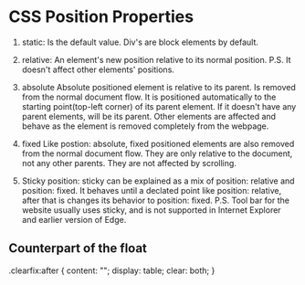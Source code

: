 # CSS Position Properties
1. static: 
Is the default value.
Div's are block elements by default.

2. relative:
An element's new position relative to its normal position.
P.S. It doesn't affect other elements' positions.

3. absolute
Absolute positioned element is relative to its parent. Is removed from the normal document flow. It is positioned automatically to the starting point(top-left corner) of its parent element. If it doesn't have any parent elements, <html> will be its parent. Other elements are affected and behave as the element is removed completely from the webpage.

4. fixed
Like postion: absolute, fixed positioned elements are also removed from the normal document flow.
They are only relative to the <html> document, not any other parents.
They are not affected by scrolling.

5. Sticky
position: sticky can be explained as a mix of position: relative and position: fixed.
It behaves until a declated point like position: relative, after that is changes its behavior to position: fixed. 
P.S. Tool bar for the website usually uses sticky, and is not supported in Internet Explorer and earlier version of Edge.

## Counterpart of the float
.clearfix:after {
  content: "";
  display: table;
  clear: both;
}


